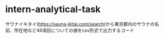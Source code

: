 # intern-analytical-task
サウナイキタイ(https://sauna-ikitai.com/search)から東京都内のサウナの名前、所在地など46項目についての値をcsv形式で出力するコード
